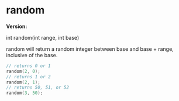 # random

**Version:** <VersionInfo dink="" standalone />&nbsp;<VersionInfo freedink="" standalone />&nbsp;<VersionInfo dinkhd="" standalone />&nbsp;<VersionInfo yedink="" standalone />

<Prototype>int random(int range, int base)</Prototype>

random will return a random integer between base and base + range, inclusive of the base.

```c
// returns 0 or 1
random(2, 0);
// returns 1 or 2
random(2, 1);
// returns 50, 51, or 52
random(3, 50);
```
